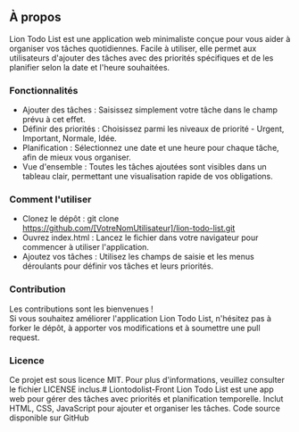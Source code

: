 ## À propos
Lion Todo List est une application web minimaliste conçue pour vous aider à organiser vos tâches quotidiennes. Facile à utiliser, elle permet aux utilisateurs d'ajouter des tâches avec des priorités spécifiques et de les planifier selon la date et l'heure souhaitées.

### Fonctionnalités
 - Ajouter des tâches : Saisissez simplement votre tâche dans le champ prévu à cet effet.  
 - Définir des priorités : Choisissez parmi les niveaux de priorité - Urgent, Important, Normale, Idée.  
 - Planification : Sélectionnez une date et une heure pour chaque tâche, afin de mieux vous organiser.  
 - Vue d'ensemble : Toutes les tâches ajoutées sont visibles dans un tableau clair, permettant une visualisation rapide de vos obligations.  

### Comment l'utiliser  
 - Clonez le dépôt : git clone https://github.com/[VotreNomUtilisateur]/lion-todo-list.git  
 - Ouvrez index.html : Lancez le fichier dans votre navigateur pour commencer à utiliser l'application.  
 - Ajoutez vos tâches : Utilisez les champs de saisie et les menus déroulants pour définir vos tâches et leurs priorités.  

### Contribution
Les contributions sont les bienvenues !  
Si vous souhaitez améliorer l'application Lion Todo List, n'hésitez pas à forker le dépôt, à apporter vos modifications et à soumettre une pull request.

### Licence
Ce projet est sous licence MIT. Pour plus d'informations, veuillez consulter le fichier LICENSE inclus.# Liontodolist-Front
Lion Todo List est une app web pour gérer des tâches avec priorités et planification temporelle. Inclut HTML, CSS, JavaScript pour ajouter et organiser les tâches. Code source disponible sur GitHub
